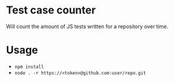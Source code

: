 Test case counter
=================

Will count the amount of JS tests written for a repository over time.

Usage
=====

* `npm install`
* `node . -r https://<token>@github.com:user/repo.git`

